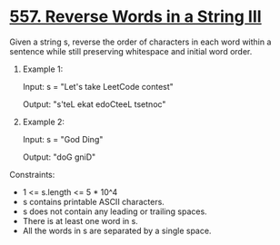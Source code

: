 # [557. Reverse Words in a String III](https://leetcode.com/problems/reverse-words-in-a-string-iii/)

Given a string s, reverse the order of characters
in each word within a sentence while still
preserving whitespace and initial word order.

1. Example 1:

    Input: s = "Let's take LeetCode contest"
    
    Output: "s'teL ekat edoCteeL tsetnoc"


2. Example 2:

    Input: s = "God Ding"
    
    Output: "doG gniD"


Constraints:

- 1 <= s.length <= 5 * 10^4
- s contains printable ASCII characters.
- s does not contain any leading or trailing spaces.
- There is at least one word in s.
- All the words in s are separated by a single space.